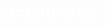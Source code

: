 # ecommerce

<!DOCTYPE html>
<html>
<head>
    <title>E-COMMERCE</title>
    <style>
        body {
            position: relative;
            margin: 0;
            padding: 0;
            font-family: Arial, sans-serif;
            color: white;
            background: url(hotdogbg.jpg) no-repeat center center fixed;
            background-size: cover;
        }

        .topnav {
            overflow: hidden;
            background-color: rgba(73, 222, 70, 0.7); 
            text-align: left; 
            position: fixed;
            width: 100%;
            top: 0;
            z-index: 1000;
            padding: 20px 0; 
            display: flex;
            justify-content: space-between;
            align-items: center;
        }

        .nav-links {
            display: flex;
        }

        .button {
            background-color: transparent;
            border: none;
            color: white;
            padding: 24px 30px;
            text-align: center;
            text-decoration: none;
            display: inline-block;
            font-size: 30px; 
            margin: 0;
            cursor: pointer;
            position: relative;
        }

        .button:hover {
            background-color: #ddd;
            color: #050505;
        }

        .search-container {
            display: flex;
            align-items: center;
            margin-right: 20px; 
        }

        .search-input {
            padding: 10px;
            border: 1px solid #ccc;
            border-radius: 20px;
            font-size: 16px;
            margin-right: 10px;
        }

        .search-button {
            padding: 10px 20px;
            background-color: #4CAF50;
            border: none;
            color: white;
            font-size: 16px;
            border-radius: 20px;
            cursor: pointer;
        }

        .search-button:hover {
            background-color: #45a049;
        }

        .content {
            position: relative;
            z-index: 1;
            padding: 20px;
        }

        .main-images {
            position: absolute;
        }

        .logo {
            top: 160px;
            right: 190px;
            width: 900px;
            height: 500px;
            border-radius: 100%;
        }

        .logo-name {
            top: 490px;
            right: 210px;
            width: 850px;
            height: 250px;
            border-radius: 100%;
        }

        .order-button {
            background-color: rgba(73, 222, 70, 0.8); 
            border: none;
            color: white;
            padding: 15px 62px;
            text-align: center;
            text-decoration: none;
            display: inline-block;
            font-size: 30px;
            font-family: inherit;
            position: absolute;
            top: 670px;
            left: 470px;
            cursor: pointer;
            border-radius: 20px;
            font-weight: bold;
        }

        .order-button:hover {
            background-color: white;
            color: #45a049;
        }

        .sign-in-button {
            background-color: rgba(73, 222, 70, 0.8); 
            border: none;
            color: white;
            padding: 15px 30px;
            text-align: center;
            text-decoration: none;
            display: inline-block;
            font-size: 30px;
            font-family: inherit;
            cursor: pointer;
            border-radius: 20px;
            font-weight: bold;
        }

        .sign-in-button:hover {
            background-color: white;
            color: #45a049;
        }

        section {
            padding: 100px 20px;
            min-height: 100vh;
            box-sizing: border-box;
            background-color: rgba(0, 0, 0, 0.5); 
        }

        #home {
            padding-top: 150px;
        }

        .divider {
            height: 20px;
            background-color: rgb(10, 6, 6); 
            margin: 0; 
            width: 100%; 
            margin: 0 auto; 
        }

        #menu {
            background-color: rgba(0, 0, 0, 0.5); 
        }

        .sub-menu {
            display: none;
            position: absolute;
            background-color: rgba(65, 168, 64, 0.7); 
            min-width: 160px;
            z-index: 1001; 
            top: 0;
            right: 100%;
        }

        .sub-menu a {
            color: rgb(255, 255, 255);
            padding: 12px 16px;
            font-family: Arial, Helvetica, sans-serif;
            font-size: 20px ;
            text-decoration: none;
            display: block;
        }

        .sub-menu a:hover {
            background-color: #ddd;
            color: #050505;
        }

        .button.menu-button:hover .sub-menu {
            display: block;
        }

        .section-container {
            position: relative; 
            z-index: 1;
        }

        .menu-orders {
            display: flex;
            flex-wrap: wrap;
            justify-content: center;
            gap: 50px;
            margin-top: 10px;
        }

        .menu-item {
            background-color: rgba(255, 255, 255, 0.8);
            border-radius: 10px;
            overflow: hidden;
            width: 300px;
            text-align: center;
            box-shadow: 0 4px 8px rgba(0, 0, 0, 0.2);
        }

        .menu-item img {
            width: 100%;
            height: 200px;
            object-fit: cover;
        }

        .menu-item button {
            background-color: #5ad160; 
            border: none;
            color: rgb(0, 0, 0);
            padding: 10px;
            font-size: 18px;
            cursor: pointer;
            border-radius: 0 0 10px 10px;
            width: 100%;
            font-weight: bold;
        }

        .menu-item button:hover {
            background-color: white;
            color: #45a049;
        }

        #about {
            background-color: rgba(0, 0, 0, 0.5); 
        }

        #contact {
            background-color: rgba(0, 0, 0, 0.5); 
        }

        .contact-form {
            display: flex;
            flex-direction: column;
            align-items: center;
        }

        .contact-form input {
            width: 80%;
            padding: 10px;
            margin: 10px 0;
            border: 1px solid #ccc;
            border-radius: 5px;
            font-size: 18px;
        }

        .contact-form button {
            padding: 10px 20px;
            background-color: #4CAF50;
            border: none;
            color: white;
            font-size: 28px;
            border-radius: 5px;
            cursor: pointer;
        }

        .contact-form button:hover {
            background-color: #45a049;
        }

        #log-in {
            background-color: rgba(0, 0, 0, 0.5); 
            
        }

        .log-in-form {
            display: flex;
            flex-direction: column;
            align-items: center;
            padding: 20px;
        }

        .log-in-form input {
            width: 80%;
            padding: 10px;
            margin: 10px 0;
            border: 1px solid #ccc;
            border-radius: 5px;
            font-size: 18px;
        }

        .log-in-button {
            padding: 20px 30px;
            background-color: #4CAF50;
            border: none;
            color: white;
            font-size: 30px;
            font-weight: bold;
            border-radius: 5px;
            cursor: pointer;
        }

        .log-in-button:hover {
            background-color: #45a049;
        }

    </style>
</head>
<body>

    <div class="topnav">
        <div class="nav-links">
            <a class="button" href="#home">HOME</a>
            <div class="button menu-button">MENU ▼
                <div class="sub-menu">
                    <a href="#menu1">Menu 1</a>
                    <a href="#menu2">Menu 2</a>
                </div>
            </div>
            <a class="button" href="#about">ABOUT</a>
            <a class="button" href="#contact">CONTACT</a>
            <a class="button" href="#log-in">SIGN-IN</a>
        </div>

        <div class="search-container">
            <input type="text" class="search-input" placeholder="Search...">
            <button class="search-button">Search</button>
        </div>
    </div>

    <section id="home">
        <div class="main-images logo">
            <img src="logobg.png" alt="Logo" style="width: 900px; height: 500px; border-radius: 100%;">
        </div>

        <div class="main-images logo-name">
            <img src="foodfiestalogoname2.png" alt="Logo Name" style="width: 850px; height: 250px; border-radius: 100%;">
        </div>

        <img src="socmed.png" alt="SocMed" style="position: absolute; top: 800px; left: 0px; width: 250px;">

        <a href="#menu1" class="order-button" style="position: absolute; top: 670px; left: 470px; font-weight: bold;">ORDER NOW!</a>
   
        <a href ="#log-in" class="sign-in-button" style="position: absolute; top: 800px; right: 20px; font-weight: bold;">Sign-In</a>
    </section>

    <div class="divider"></div>

    <section id="menu1" class="section-container">
        <h1 style = "font-size: 50px; font-family: Verdana, Geneva, Tahoma, sans-serif; 
        position: absolute; top: 1030px; left: 540px; color: #ffffff;">Menu 1</h1>
        <div class="menu-orders">
            <div class="menu-item">

                <img src="stickdog.jpg" alt="STICKDOG">
                <button>STICKDOG <br> Starts at ₱ 10.00 || ⭐⭐⭐⭐☆</button>
            </div>

            <div class="menu-item">
                <img src="burgerclassic.jpg" alt="BURGER CLASSIC">
                <button>BURGER CLASSIC<br> Starts at ₱ 25.00 || ⭐⭐⭐⭐☆</button>
            </div>

            <div class="menu-item">
                <img src="hamcheesepizza.jpg" alt="HAM&CHEESE PIZZA">
                <button>HAM & CHEESE PIZZA<br> Starts at ₱ 75.00 || ⭐⭐⭐⭐☆</button>
            </div>

            <div class="menu-item">
                <img src="wichdog.jpg" alt="WICHDOG">
                <button>WICHDOG <br> Starts at ₱ 16.00 || <br> ⭐⭐⭐⭐☆</button>
            </div>
            
            <div class="menu-item">
                <img src="Cheeseburger.jpg" alt="CHEESE BURGER">
                <button>CHEESE BURGER<br> Starts at ₱ 35.00 || <br> ⭐⭐⭐⭐☆</button>
            </div>

            <div class="menu-item">
                <img src="hawaiianpizza.jpg" alt="HAWAIIAN PIZZA">
                <button>HAWAIIAN PIZZA<br> Starts at ₱ 89.00 || ⭐⭐⭐⭐⭐</button>
            </div>

            <div class="menu-item">
                <img src="wichdogsupreme.jpg" alt="WICHDOG SUPREME">
                <button>WICHDOG SUPREME<br> Starts at ₱ 30.00 || ⭐⭐⭐⭐⭐</button>
            </div> 

            <div class="menu-item">
                <img src="deluxe burger.jpg" alt="DELUXE BURGER">
                <button>DELUXE BURGER<br> Starts at ₱ 55.00 ||  ⭐⭐⭐⭐⭐</button>
            </div>


            <div class="menu-item">
                <img src="pepperoni.jpg" alt="PEPPERONI">
                <button>PEPPERONI PIZZA<br> Starts at ₱ 99.00 || ⭐⭐⭐⭐⭐</button>
            </div>

        </div>
    </section>

    <div class="divider"></div>

    <section id="menu2" class="section-container">
        <h1 style = "font-size: 50px; font-family: Verdana, Geneva, Tahoma, sans-serif; 
        position: absolute; top: 700px; left: 540px; color: #ffffff;">Menu 2</h1>
        <div class="menu-orders">

            <div class="menu-item">
                <img src="coke.jpg" alt="Coke">
                <button>COKE <br> Starts at ₱ 15.00 || S | M | L || ⭐⭐⭐⭐☆ </button>
            </div>

            <div class="menu-item">
                <img src="iced tea.jpg" alt="Iced Tea">
                <button>ICED TEA LEMON <br> Starts at ₱ 15.00 || S | M | L || ⭐⭐⭐⭐☆ </button>
            </div>
           
            <div class="menu-item">
                <img src="sprite.png" alt="sprite">
                <button>SPRITE <br> Starts at ₱ 15.00 || S | M | L || ⭐⭐⭐⭐⭐</button>
            </div>

            <div class="menu-item">
                <img src="chocobutternut.jpg" alt="chocobutternut">
                <button>CHOCO BUTTERNUT DONUT <br> Starts at ₱ 25.00 || ⭐⭐⭐⭐⭐</button>
            </div>

            <div class="menu-item">
                <img src="heartglazed.jpg" alt="heart glazed donut">
                <button>HEART GLAZED DONUT <br> Starts at ₱ 25.00 || <br> ⭐⭐⭐☆☆</button>
            </div>

            <div class="menu-item">
                <img src="bavarian cream donut.jpg" alt="bavarian cream donut">
                <button>BAVARIAN CREAM DONUT <br> Starts at ₱ 25.00 || <br> ⭐⭐⭐☆☆ </button>
            </div>
        </div>
    </section>

    <div class="divider"></div>

    <section id="about">
        <h1 style="font-size: 50px; font-family: Verdana, Geneva, Tahoma, sans-serif; text-align: center; color:#ffffff;">ABOUT</h1>
        <p style="font-size: 25px; font-family: Verdana, Geneva, Tahoma, sans-serif; font-weight: bold; color: rgb(255, 255, 255); text-align: center;">
            Welcome to FoodFiesta, your ultimate culinary destination founded in 2024 in the heart of 
            Mamatid, Cabuyao, Laguna. Spearheaded by our visionary founding chef, Andrei Perfecto, 
            FoodFiesta is committed to delivering an unparalleled dining experience that combines
            affordable prices with top-notch quality. <br> <br>

            At FoodFiesta, we believe that everyone deserves a taste of excellence without breaking the
             bank. Our menu is a celebration of diverse flavors, meticulously crafted with fresh, high-
             quality ingredients to tantalize your taste buds. Whether you're craving classic comfort 
             foods or adventurous new dishes, we have something to delight every palate. <br><br>

            Join us at FoodFiesta, where exceptional dining meets unbeatable value. Experience the 
            perfect blend of flavor, quality, and affordability that makes us the go-to spot for food lovers 
            in Laguna. Your fiesta of flavors awaits!
        </p>
    </section>

    <div class="divider"></div>

    <section id="contact">
        <h1 style="font-size: 50px; font-family: Verdana, Geneva, Tahoma, sans-serif; text-align: center; color:#ffffff;">Contact Us!</h1>
        <p style="font-size: 35px; font-family: 'Times New Roman', Times, serif; color: rgb(255, 255, 255); text-align: center;">
            You can find us with these number: 0995-525-4372 <br>
            And these address! <br>
            Ph 6 Blk 22 Mabuhay City Mamatid Cabuyao, Laguna
            <br>
            <h3 style="font-size: 50px; font-family:Verdana, Geneva, Tahoma, sans-serif; text-align: center; color: #ffffff">BOOK A RESERVATION NOW!</h3>
        </p>

        <div class="contact-form">
            <input type="text" id="name" name="name" placeholder="Your Name">
            <input type="email" id="email" name="email" placeholder="Your Email">
            <textarea id="message" name="message" placeholder="Your Message" rows="4"></textarea>
            <button type="submit">Submit</button>
        </div>

    </section>

    <div class="divider"></div>

    <section id="log-in">
        <h1 style="font-size: 50px; font-family: Verdana, Geneva, Tahoma, sans-serif; text-align: center; color:#ffffff;">Log-In</h1>

       <div class="log-in-form">
            <input type="email" id="email" name="email" placeholder="Your Email">
            <input type="password" id="password" name="password" placeholder="Your Password">
            <a href="#home" class="log-in-button">LOG-IN</a>
        </div>

    </section>
</body>
</html>


